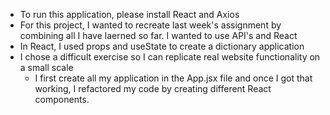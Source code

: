 - To run this application, please install React and Axios
- For this project, I wanted to recreate last week's assignment by combining all I have laerned so far. I wanted to use API's and React
- In React, I used props and useState to create a dictionary application
- I chose a difficult exercise so I can replicate  real website functionality on a small scale
  - I first create all my application in the App.jsx file and once I got that working, I refactored my code by creating different React components. 

